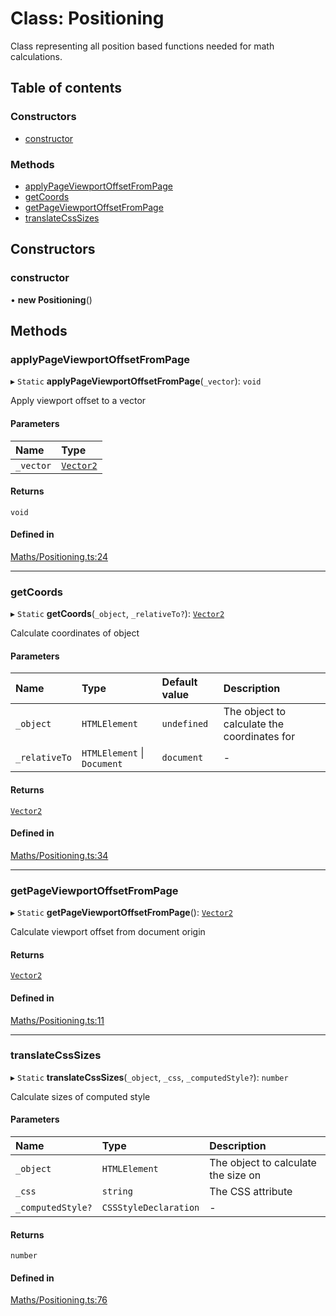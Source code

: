 # Class: Positioning

Class representing all position based functions needed for math calculations.

## Table of contents

### Constructors

- [constructor](../wiki/Positioning#constructor)

### Methods

- [applyPageViewportOffsetFromPage](../wiki/Positioning#applypageviewportoffsetfrompage)
- [getCoords](../wiki/Positioning#getcoords)
- [getPageViewportOffsetFromPage](../wiki/Positioning#getpageviewportoffsetfrompage)
- [translateCssSizes](../wiki/Positioning#translatecsssizes)

## Constructors

### constructor

• **new Positioning**()

## Methods

### applyPageViewportOffsetFromPage

▸ `Static` **applyPageViewportOffsetFromPage**(`_vector`): `void`

Apply viewport offset to a vector

#### Parameters

| Name | Type |
| :------ | :------ |
| `_vector` | [`Vector2`](../wiki/Vector2) |

#### Returns

`void`

#### Defined in

[Maths/Positioning.ts:24](https://github.com/JFenlonWork/MooD-Custom-CodeBase-Babel-Ts/blob/84e0bbd/Code/src/Maths/Positioning.ts#L24)

___

### getCoords

▸ `Static` **getCoords**(`_object`, `_relativeTo?`): [`Vector2`](../wiki/Vector2)

Calculate coordinates of object

#### Parameters

| Name | Type | Default value | Description |
| :------ | :------ | :------ | :------ |
| `_object` | `HTMLElement` | `undefined` | The object to calculate the coordinates for |
| `_relativeTo` | `HTMLElement` \| `Document` | `document` | - |

#### Returns

[`Vector2`](../wiki/Vector2)

#### Defined in

[Maths/Positioning.ts:34](https://github.com/JFenlonWork/MooD-Custom-CodeBase-Babel-Ts/blob/84e0bbd/Code/src/Maths/Positioning.ts#L34)

___

### getPageViewportOffsetFromPage

▸ `Static` **getPageViewportOffsetFromPage**(): [`Vector2`](../wiki/Vector2)

Calculate viewport offset from document origin

#### Returns

[`Vector2`](../wiki/Vector2)

#### Defined in

[Maths/Positioning.ts:11](https://github.com/JFenlonWork/MooD-Custom-CodeBase-Babel-Ts/blob/84e0bbd/Code/src/Maths/Positioning.ts#L11)

___

### translateCssSizes

▸ `Static` **translateCssSizes**(`_object`, `_css`, `_computedStyle?`): `number`

Calculate sizes of computed style

#### Parameters

| Name | Type | Description |
| :------ | :------ | :------ |
| `_object` | `HTMLElement` | The object to calculate the size on |
| `_css` | `string` | The CSS attribute |
| `_computedStyle?` | `CSSStyleDeclaration` | - |

#### Returns

`number`

#### Defined in

[Maths/Positioning.ts:76](https://github.com/JFenlonWork/MooD-Custom-CodeBase-Babel-Ts/blob/84e0bbd/Code/src/Maths/Positioning.ts#L76)
